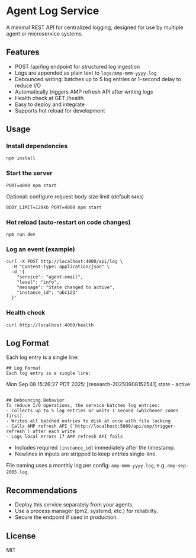 # Agent Log Service

A minimal REST API for centralized logging, designed for use by multiple agent or microservice systems.

## Features
- POST /api/log endpoint for structured log ingestion
- Logs are appended as plain text to `logs/amp-mmm-yyyy.log`
- Debounced writing: batches up to 5 log entries or 1-second delay to reduce I/O
- Automatically triggers AMP refresh API after writing logs
- Health check at GET /health
- Easy to deploy and integrate
- Supports hot reload for development

## Usage

### Install dependencies
```
npm install
```

### Start the server
```
PORT=4000 npm start
```

Optional: configure request body size limit (default `64kb`)
```
BODY_LIMIT=128kb PORT=4000 npm start
```

### Hot reload (auto-restart on code changes)
```
npm run dev
```

### Log an event (example)
```
curl -X POST http://localhost:4000/api/log \
  -H "Content-Type: application/json" \
  -d '{
    "service": "agent-email",
    "level": "info",
    "message": "State changed to active",
    "instance_id": "abc123"
  }'
```

### Health check
```
curl http://localhost:4000/health
```

## Log Format
Each log entry is a single line:
```
## Log Format
Each log entry is a single line:
```
Mon Sep 08 15:26:27 PDT 2025: [research-20250908152541] state - active
```

## Debouncing Behavior
To reduce I/O operations, the service batches log entries:
- Collects up to 5 log entries or waits 1 second (whichever comes first)
- Writes all batched entries to disk at once with file locking
- Calls AMP refresh API (`http://localhost:5000/api/amp/trigger-refresh`) after each write
- Logs local errors if AMP refresh API fails
```
- Includes required `[instance_id]` immediately after the timestamp.
- Newlines in inputs are stripped to keep entries single-line.

File naming uses a monthly log per config: `amp-mmm-yyyy.log`, e.g. `amp-sep-2005.log`.

## Recommendations
- Deploy this service separately from your agents.
- Use a process manager (pm2, systemd, etc.) for reliability.
- Secure the endpoint if used in production.

## License
MIT
